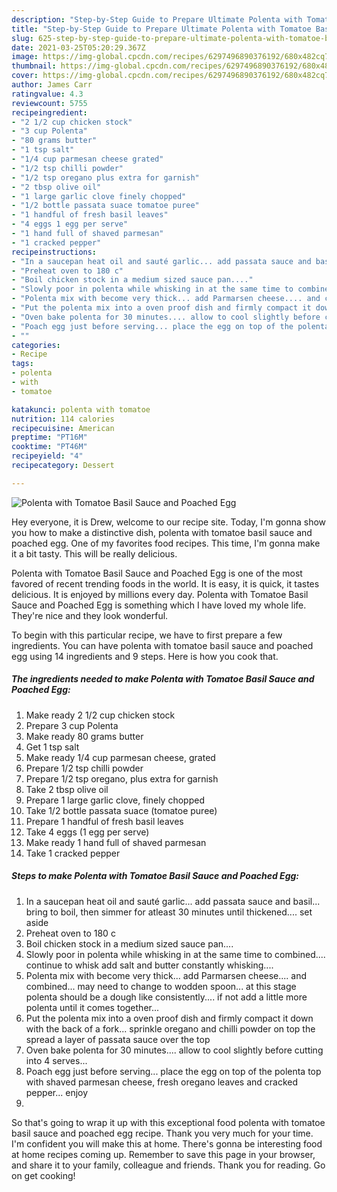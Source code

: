 ```yaml
---
description: "Step-by-Step Guide to Prepare Ultimate Polenta with Tomatoe Basil Sauce and Poached Egg"
title: "Step-by-Step Guide to Prepare Ultimate Polenta with Tomatoe Basil Sauce and Poached Egg"
slug: 625-step-by-step-guide-to-prepare-ultimate-polenta-with-tomatoe-basil-sauce-and-poached-egg
date: 2021-03-25T05:20:29.367Z
image: https://img-global.cpcdn.com/recipes/6297496890376192/680x482cq70/polenta-with-tomatoe-basil-sauce-and-poached-egg-recipe-main-photo.jpg
thumbnail: https://img-global.cpcdn.com/recipes/6297496890376192/680x482cq70/polenta-with-tomatoe-basil-sauce-and-poached-egg-recipe-main-photo.jpg
cover: https://img-global.cpcdn.com/recipes/6297496890376192/680x482cq70/polenta-with-tomatoe-basil-sauce-and-poached-egg-recipe-main-photo.jpg
author: James Carr
ratingvalue: 4.3
reviewcount: 5755
recipeingredient:
- "2 1/2 cup chicken stock"
- "3 cup Polenta"
- "80 grams butter"
- "1 tsp salt"
- "1/4 cup parmesan cheese grated"
- "1/2 tsp chilli powder"
- "1/2 tsp oregano plus extra for garnish"
- "2 tbsp olive oil"
- "1 large garlic clove finely chopped"
- "1/2 bottle passata suace tomatoe puree"
- "1 handful of fresh basil leaves"
- "4 eggs 1 egg per serve"
- "1 hand full of shaved parmesan"
- "1 cracked pepper"
recipeinstructions:
- "In a saucepan heat oil and sauté garlic... add passata sauce and basil... bring to boil, then simmer for atleast 30 minutes until thickened.... set aside"
- "Preheat oven to 180 c"
- "Boil chicken stock in a medium sized sauce pan...."
- "Slowly poor in polenta while whisking in at the same time to combined.... continue to whisk add salt and butter constantly whisking...."
- "Polenta mix with become very thick... add Parmarsen cheese.... and combined... may need to change to wodden spoon... at this stage polenta should be a dough like consistently.... if not add a little more polenta until it comes together..."
- "Put the polenta mix into a oven proof dish and firmly compact it down with the back of a fork... sprinkle oregano and chilli powder on top the spread a layer of passata sauce over the top"
- "Oven bake polenta for 30 minutes.... allow to cool slightly before cutting into 4 serves..."
- "Poach egg just before serving... place the egg on top of the polenta top with shaved parmesan cheese, fresh oregano leaves and cracked pepper... enjoy"
- ""
categories:
- Recipe
tags:
- polenta
- with
- tomatoe

katakunci: polenta with tomatoe 
nutrition: 114 calories
recipecuisine: American
preptime: "PT16M"
cooktime: "PT46M"
recipeyield: "4"
recipecategory: Dessert

---
```



![Polenta with Tomatoe Basil Sauce and Poached Egg](https://img-global.cpcdn.com/recipes/6297496890376192/680x482cq70/polenta-with-tomatoe-basil-sauce-and-poached-egg-recipe-main-photo.jpg)

Hey everyone, it is Drew, welcome to our recipe site. Today, I'm gonna show you how to make a distinctive dish, polenta with tomatoe basil sauce and poached egg. One of my favorites food recipes. This time, I'm gonna make it a bit tasty. This will be really delicious.

Polenta with Tomatoe Basil Sauce and Poached Egg is one of the most favored of recent trending foods in the world. It is easy, it is quick, it tastes delicious. It is enjoyed by millions every day. Polenta with Tomatoe Basil Sauce and Poached Egg is something which I have loved my whole life. They're nice and they look wonderful.




To begin with this particular recipe, we have to first prepare a few ingredients. You can have polenta with tomatoe basil sauce and poached egg using 14 ingredients and 9 steps. Here is how you cook that.

<!--inarticleads1-->

##### The ingredients needed to make Polenta with Tomatoe Basil Sauce and Poached Egg:

1. Make ready 2 1/2 cup chicken stock
1. Prepare 3 cup Polenta
1. Make ready 80 grams butter
1. Get 1 tsp salt
1. Make ready 1/4 cup parmesan cheese, grated
1. Prepare 1/2 tsp chilli powder
1. Prepare 1/2 tsp oregano, plus extra for garnish
1. Take 2 tbsp olive oil
1. Prepare 1 large garlic clove, finely chopped
1. Take 1/2 bottle passata suace (tomatoe puree)
1. Prepare 1 handful of fresh basil leaves
1. Take 4 eggs (1 egg per serve)
1. Make ready 1 hand full of shaved parmesan
1. Take 1 cracked pepper




<!--inarticleads2-->

##### Steps to make Polenta with Tomatoe Basil Sauce and Poached Egg:

1. In a saucepan heat oil and sauté garlic... add passata sauce and basil... bring to boil, then simmer for atleast 30 minutes until thickened.... set aside
1. Preheat oven to 180 c
1. Boil chicken stock in a medium sized sauce pan....
1. Slowly poor in polenta while whisking in at the same time to combined.... continue to whisk add salt and butter constantly whisking....
1. Polenta mix with become very thick... add Parmarsen cheese.... and combined... may need to change to wodden spoon... at this stage polenta should be a dough like consistently.... if not add a little more polenta until it comes together...
1. Put the polenta mix into a oven proof dish and firmly compact it down with the back of a fork... sprinkle oregano and chilli powder on top the spread a layer of passata sauce over the top
1. Oven bake polenta for 30 minutes.... allow to cool slightly before cutting into 4 serves...
1. Poach egg just before serving... place the egg on top of the polenta top with shaved parmesan cheese, fresh oregano leaves and cracked pepper... enjoy
1. 




So that's going to wrap it up with this exceptional food polenta with tomatoe basil sauce and poached egg recipe. Thank you very much for your time. I'm confident you will make this at home. There's gonna be interesting food at home recipes coming up. Remember to save this page in your browser, and share it to your family, colleague and friends. Thank you for reading. Go on get cooking!
